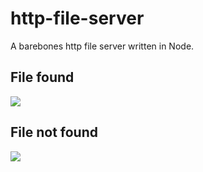 # http-file-server

A barebones http file server written in Node.

## File found
![](https://i.imgur.com/Kpp7sjU.png)

## File not found
![](https://i.imgur.com/rlAIAcd.png)
